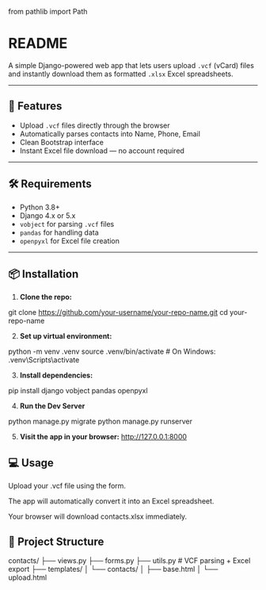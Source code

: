 from pathlib import Path

# README 


A simple Django-powered web app that lets users upload `.vcf` (vCard) files and instantly download them as formatted `.xlsx` Excel spreadsheets.

---

## 🚀 Features

- Upload `.vcf` files directly through the browser
- Automatically parses contacts into Name, Phone, Email
- Clean Bootstrap interface
- Instant Excel file download — no account required

---

## 🛠️ Requirements

- Python 3.8+
- Django 4.x or 5.x
- `vobject` for parsing `.vcf` files
- `pandas` for handling data
- `openpyxl` for Excel file creation

---

## 📦 Installation

1. **Clone the repo:**

git clone https://github.com/your-username/your-repo-name.git
cd your-repo-name

2. **Set up virtual environment:**

python -m venv .venv
source .venv/bin/activate  # On Windows: .venv\\Scripts\\activate

3. **Install dependencies:**

pip install django vobject pandas openpyxl

4. **Run the Dev Server**

python manage.py migrate
python manage.py runserver

5. **Visit the app in your browser:**
http://127.0.0.1:8000

## 💻 Usage

Upload your .vcf file using the form.

The app will automatically convert it into an Excel spreadsheet.

Your browser will download contacts.xlsx immediately.

## 📂 Project Structure

contacts/
├── views.py
├── forms.py
├── utils.py           # VCF parsing + Excel export
├── templates/
│   └── contacts/
│       ├── base.html
│       └── upload.html

